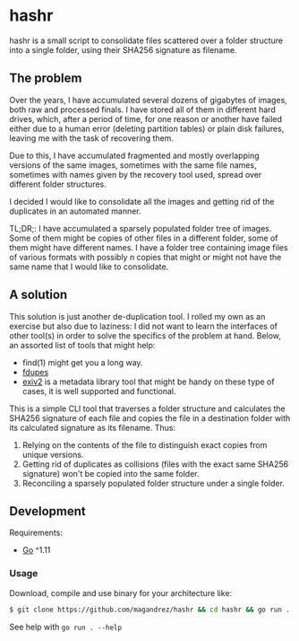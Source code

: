 # hashr

hashr is a small script to consolidate files scattered over a folder structure
into a single folder, using their SHA256 signature as filename.

## The problem

Over the years, I have accumulated several dozens of gigabytes of images, both
raw and processed finals. I have stored all of them in different hard drives,
which, after a period of time, for one reason or another have failed either due
to a human error (deleting partition tables) or plain disk failures, leaving me
with the task of recovering them.

Due to this, I have accumulated fragmented and mostly overlapping versions of
the same images, sometimes with the same file names, sometimes with names given
by the recovery tool used, spread over different folder structures.

I decided I would like to consolidate all the images and getting rid of the
duplicates in an automated manner.

TL;DR;: I have accumulated a sparsely populated folder tree of images. Some of
them might be copies of other files in a different folder, some of them might
have different names. I have a folder tree containing image files of various
formats with possibly n copies that might or might not have the same name that I
would like to consolidate.

## A solution

This solution is just another de-duplication tool. I rolled my own as an
exercise but also due to laziness: I did not want to learn the interfaces of
other tool(s) in order to solve the specifics of the problem at hand. Below, an
assorted list of tools that might help:

- find(1) might get you a long way.
- [fdupes](https://github.com/adrianlopezroche/fdupes)
- [exiv2](https://exiv2.org/) is a metadata library tool that might be handy on
  these type of cases, it is well supported and functional.

This is a simple CLI tool that traverses a folder structure and
calculates the SHA256 signature of each file and copies the file in a
destination folder with its calculated signature as its filename. Thus:

1. Relying on the contents of the file to distinguish exact copies from unique
  versions.
2. Getting rid of duplicates as collisions (files with the exact same SHA256
   signature) won't be copied into the same folder.
3. Reconciling a sparsely populated folder structure under a single folder.

## Development

Requirements:

- [Go](https://go.dev/) ^1.11

### Usage

Download, compile and use binary for your architecture like:

```sh
$ git clone https://github.com/magandrez/hashr && cd hashr && go run . -src [folder] -dst [folder]
```

See help with `go run . --help`


